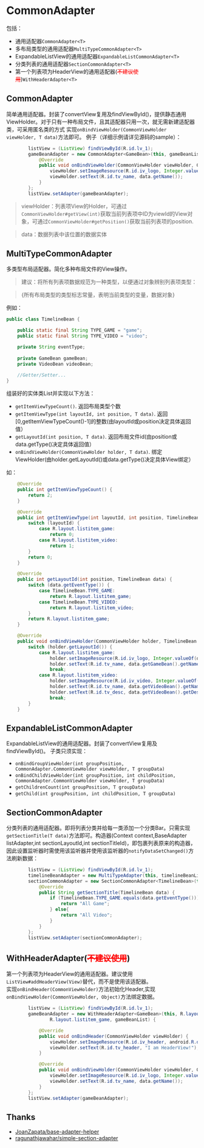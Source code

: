 # CommonAdapter
包括：
* 通用适配器`CommonAdapter<T>`
* 多布局类型的通用适配器`MultiTypeCommonAdapter<T>`
* ExpandableListView的通用适配器`ExpandableListCommonAdapter<T>`
* 分类列表的通用适配器`SectionCommonAdapter<T>`
* 第一个列表项为HeaderView的通用适配器(<font color=#FF0000>~~不建议使用~~</font>)`WithHeaderAdapter<T>`

## CommonAdapter
简单通用适配器。封装了convertView复用及findViewById()，提供静态通用ViewHolder。对于只有一种布局文件，且其适配器只用一次，就无需新建适配器类，可采用匿名类的方式
实现`onBindViewHolder(CommonViewHolder viewHolder, T data)`方法即可。
例子（详细示例请详见源码的sample）：
```java
        listView = (ListView) findViewById(R.id.lv_1);
        gameBeanAdapter = new CommonAdapter<GameBean>(this, gameBeanList, R.layout.listitem_game) {
            @Override
            public void onBindViewHolder(CommonViewHolder viewHolder, GameBean data) {
                viewHolder.setImageResource(R.id.iv_logo, Integer.valueOf(data.getImg_url()));
                viewHolder.setText(R.id.tv_name, data.getName());
            }
        };
        listView.setAdapter(gameBeanAdapter);
```
>viewHolder：列表项View的Holder，可通过`CommonViewHolder#getView(int)`获取当前列表项中ID为viewId的View对象，可通过`CommonViewHolder#getPosition()`获取当前列表项的position.

>data：数据列表中该位置的数据实体
     
## MultiTypeCommonAdapter
多类型布局适配器。简化多种布局文件的View操作。

>建议：将所有列表项数据规范为一种类型，以便通过对象辨别列表项类型：

>{所有布局类型的类型标志常量，表明当前类型的变量，数据对象}

例如：
```java
public class TimelineBean {

    public static final String TYPE_GAME = "game";
    public static final String TYPE_VIDEO = "video";

    private String eventType;
    
    private GameBean gameBean;
    private VideoBean videoBean;
    
    //Getter/Setter...
}
```
组装好的实体类List并实现以下方法：
* `getItemViewTypeCount()`. 返回布局类型个数
* `getItemViewType(int layoutId, int position, T data)`. 返回[0,getItemViewTypeCount()-1]的整数(由layoutId或position决定具体返回值）
* `getLayoutId(int position, T data)`. 返回布局文件id(由position或data.getType()决定具体返回值）
* `onBindViewHolder(CommonViewHolder holder, T data)`. 绑定ViewHolder(由holder.getLayoutId()或data.getType()决定具体View绑定）

如：
```java
    @Override
    public int getItemViewTypeCount() {
        return 2;
    }

    @Override
    public int getItemViewType(int layoutId, int position, TimelineBean data) {
        switch (layoutId) {
            case R.layout.listitem_game:
                return 0;
            case R.layout.listitem_video:
                return 1;
        }
        return 0;
    }

    @Override
    public int getLayoutId(int position, TimelineBean data) {
        switch (data.getEventType()) {
            case TimelineBean.TYPE_GAME:
                return R.layout.listitem_game;
            case TimelineBean.TYPE_VIDEO:
                return R.layout.listitem_video;
        }
        return R.layout.listitem_game;
    }

    @Override
    public void onBindViewHolder(CommonViewHolder holder, TimelineBean data) {
        switch (holder.getLayoutId()) {
            case R.layout.listitem_game:
                holder.setImageResource(R.id.iv_logo, Integer.valueOf(data.getGameBean().getImg_url()));
                holder.setText(R.id.tv_name, data.getGameBean().getName());
                break;
            case R.layout.listitem_video:
                holder.setImageResource(R.id.iv_video, Integer.valueOf(data.getVideoBean().getVideo_logo_url()));
                holder.setText(R.id.tv_name, data.getVideoBean().getName());
                holder.setText(R.id.tv_desc, data.getVideoBean().getDesc());
                break;
        }
    }
```
## ExpandableListCommonAdapter
ExpandableListView的通用适配器。封装了convertView复用及findViewById()。
子类只须实现：
* `onBindGroupViewHolder(int groupPosition, CommonAdapter.CommonViewHolder viewHolder, T groupData)`
* `onBindChildViewHolder(int groupPosition, int childPosition, CommonAdapter.CommonViewHolder viewHolder, T groupData)`
* `getChildrenCount(int groupPosition, T groupData)`
* `getChild(int groupPosition, int childPosition, T groupData)`

## SectionCommonAdapter
分类列表的通用适配器。即将列表分类并给每一类添加一个分类Bar。只需实现`getSectionTitle(T data)`方法即可。构造器(Context context,BaseAdapter listAdapter,int sectionLayoutId,int sectionTitleId)，即包裹列表原来的构造器，因此设置监听器时需使用该监听器并使用该监听器的`notifyDataSetChanged()`方法刷新数据：
```java
        listView = (ListView) findViewById(R.id.lv_1);
        timelineBeanAdapter = new MultiTypeAdapter(this, timelineBeanList);
        sectionCommonAdapter = new SectionCommonAdapter<TimelineBean>(this, timelineBeanAdapter, R.layout.listitem_section, R.id.tv_section) {
            @Override
            public String getSectionTitle(TimelineBean data) {
                if (TimelineBean.TYPE_GAME.equals(data.getEventType())) {
                    return "All Game";
                } else{
                    return "All Video";
                }
            }
        };
        listView.setAdapter(sectionCommonAdapter);
```
## WithHeaderAdapter(<font color=#FF0000>~~不建议使用~~</font>)
第一个列表项为HeaderView的通用适配器。建议使用`ListView#addHeaderView(View)`替代，而不是使用该适配器。<br/>
实现`onBindHeader(CommonViewHolder)`方法初始化Header,实现`onBindViewHolder(CommonViewHolder, Object)`方法绑定数据。
```java
        listView = (ListView) findViewById(R.id.lv_1);
        gameBeanAdapter = new WithHeaderAdapter<GameBean>(this, R.layout.listitem_header,
                R.layout.listitem_game, gameBeanList) {

            @Override
            public void onBindHeader(CommonViewHolder viewHolder) {
                viewHolder.setImageResource(R.id.iv_header, android.R.drawable.ic_menu_camera);
                viewHolder.setText(R.id.tv_header, "I am HeaderView!");
            }

            @Override
            public void onBindViewHolder(CommonViewHolder viewHolder, GameBean data) {
                viewHolder.setImageResource(R.id.iv_logo, Integer.valueOf(data.getImg_url()));
                viewHolder.setText(R.id.tv_name, data.getName());
            }
        };
        listView.setAdapter(gameBeanAdapter);
```
## Thanks
- [JoanZapata/base-adapter-helper](https://github.com/JoanZapata/base-adapter-helper)
- [ragunathjawahar/simple-section-adapter](https://github.com/ragunathjawahar/simple-section-adapter)
